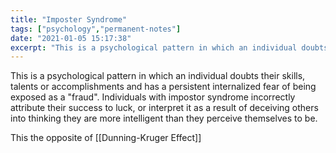```yaml
---
title: "Imposter Syndrome"
tags: ["psychology","permanent-notes"]
date: "2021-01-05 15:17:38"
excerpt: "This is a psychological pattern in which an individual doubts their skills, talents or accomplishments and has a persistent internalized fear of being exposed as a 'fraud'."
---
```


This is a psychological pattern in which an individual doubts their skills, talents or accomplishments and has a persistent internalized fear of being exposed as a "fraud". Individuals with impostor syndrome incorrectly attribute their success to luck, or interpret it as a result of deceiving others into thinking they are more intelligent than they perceive themselves to be.

This the opposite of [[Dunning-Kruger Effect]]
